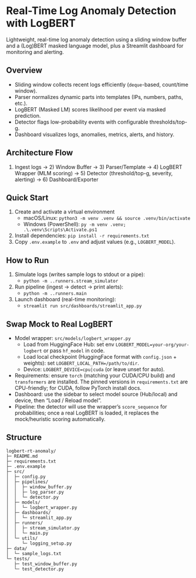 # Real-Time Log Anomaly Detection with LogBERT

Lightweight, real-time log anomaly detection using a sliding window buffer and a (Log)BERT masked language model, plus a Streamlit dashboard for monitoring and alerting.

## Overview

- Sliding window collects recent logs efficiently (`deque`-based, count/time window).
- Parser normalizes dynamic parts into templates (IPs, numbers, paths, etc.).
- LogBERT (Masked LM) scores likelihood per event via masked prediction.
- Detector flags low-probability events with configurable thresholds/top-g.
- Dashboard visualizes logs, anomalies, metrics, alerts, and history.

## Architecture Flow

1) Ingest logs → 2) Window Buffer → 3) Parser/Template → 4) LogBERT Wrapper (MLM scoring) → 5) Detector (threshold/top-g, severity, alerting) → 6) Dashboard/Exporter

## Quick Start

1) Create and activate a virtual environment
   - macOS/Linux: `python3 -m venv .venv && source .venv/bin/activate`
   - Windows (PowerShell): `py -m venv .venv; .\.venv\Scripts\Activate.ps1`
2) Install dependencies: `pip install -r requirements.txt`
3) Copy `.env.example` to `.env` and adjust values (e.g., `LOGBERT_MODEL`).

## How to Run

1) Simulate logs (writes sample logs to stdout or a pipe):
   - `python -m ..runners.stream_simulator`
2) Run pipeline (ingest → detect → print alerts):
   - `python -m ..runners.main`
3) Launch dashboard (real-time monitoring):
   - `streamlit run src/dashboards/streamlit_app.py`

## Swap Mock to Real LogBERT

- Model wrapper: `src/models/logbert_wrapper.py`
  - Load from HuggingFace Hub: set env `LOGBERT_MODEL=your-org/your-logbert` or pass `hf_model` in code.
  - Load local checkpoint (HuggingFace format with `config.json` + weights): set `LOGBERT_LOCAL_PATH=/path/to/dir`.
  - Device: `LOGBERT_DEVICE=cpu|cuda` (or leave unset for auto).
- Requirements: ensure `torch` (matching your CUDA/CPU build) and `transformers` are installed. The pinned versions in `requirements.txt` are CPU-friendly; for CUDA, follow PyTorch install docs.
- Dashboard: use the sidebar to select model source (Hub/local) and device, then “Load / Reload model”.
- Pipeline: the detector will use the wrapper’s `score_sequence` for probabilities; once a real LogBERT is loaded, it replaces the mock/heuristic scoring automatically.

## Structure

```
logbert-rt-anomaly/
├─ README.md
├─ requirements.txt
├─ .env.example
├─ src/
│  ├─ config.py
│  ├─ pipelines/
│  │  ├─ window_buffer.py
│  │  ├─ log_parser.py
│  │  └─ detector.py
│  ├─ models/
│  │  └─ logbert_wrapper.py
│  ├─ dashboards/
│  │  └─ streamlit_app.py
│  ├─ runners/
│  │  ├─ stream_simulator.py
│  │  └─ main.py
│  └─ utils/
│     └─ logging_setup.py
├─ data/
│  └─ sample_logs.txt
└─ tests/
   ├─ test_window_buffer.py
   └─ test_detector.py
```
